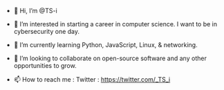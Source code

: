 - 👋 Hi, I’m @TS-i

- 👀 I’m interested in starting a career in computer science. I want to be in cybersecurity one day.

- 🌱 I’m currently learning Python, JavaScript, Linux, & networking. 

- 💞️ I’m looking to collaborate on open-source software and any other opportunities to grow.

- 📫 How to reach me :
      Twitter : https://twitter.com/_TS_i

